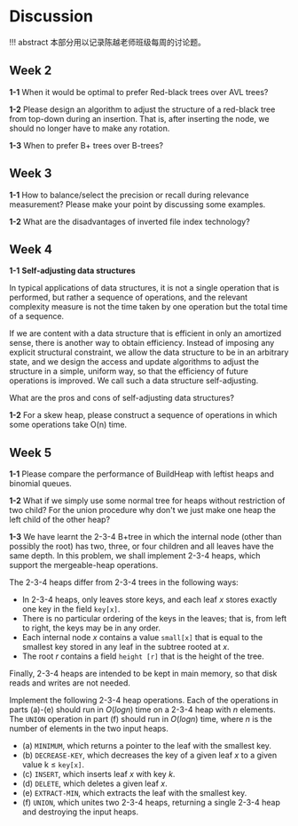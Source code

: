 # Discussion

!!! abstract
    本部分用以记录陈越老师班级每周的讨论题。

## Week 2

**1-1** When it would be optimal to prefer Red-black trees over AVL trees?

**1-2** Please design an algorithm to adjust the structure of a red-black tree from top-down during an insertion.  That is, after inserting the node, we should no longer have to make any rotation.

**1-3** When to prefer B+ trees over B-trees?

## Week 3

**1-1** How to balance/select the precision or recall during relevance measurement? Please make your point by discussing some examples.

**1-2** What are the disadvantages of inverted file index technology?

## Week 4

**1-1** **Self-adjusting data structures**

In typical applications of data structures, it is not a single operation that is performed, but rather a sequence of operations, and the relevant complexity measure is not the time taken by one operation but the total time of a sequence.

If we are content with a data structure that is efficient in only an amortized sense, there is another way to obtain efficiency. Instead of imposing any explicit structural constraint, we allow the data structure to be in an arbitrary state, and we design the access and update algorithms to adjust the structure in a simple, uniform way, so that the efficiency of future operations is improved. We call such a data structure self-adjusting.

What are the pros and cons of self-adjusting data structures?

**1-2** For a skew heap, please construct a sequence of operations in which some operations take O(n) time.

## Week 5

**1-1** Please compare the performance of BuildHeap with leftist heaps and binomial queues.

**1-2** What if we simply use some normal tree for heaps without restriction of two child?  For the union procedure why don't we just make one heap the left child of the other heap?

**1-3** We have learnt the 2-3-4 B+tree in which the internal node (other than possibly the root) has two, three, or four children and all leaves have the same depth. In this problem, we shall implement 2-3-4 heaps, which support the mergeable-heap operations.  

The 2-3-4 heaps differ from 2-3-4 trees in the following ways:  

- In 2-3-4 heaps, only leaves store keys, and each leaf $x$ stores exactly one key in the field `key[x]`.  
- There is no particular ordering of the keys in the leaves; that is, from left to right, the keys may be in any order.  
- Each internal node $x$ contains a value `small[x]` that is equal to the smallest key stored in any leaf in the subtree rooted at $x$.  
- The root $r$ contains a field `height [r]` that is the height of the tree.  

Finally, 2-3-4 heaps are intended to be kept in main memory, so that disk reads and writes are not needed.  

Implement the following 2-3-4 heap operations. Each of the operations in parts (a)-(e) should run in $O(log n)$ time on a 2-3-4 heap with $n$ elements. The `UNION` operation in part (f) should run in $O(log n)$ time, where $n$ is the number of elements in the two input heaps.  

- (a) `MINIMUM`, which returns a pointer to the leaf with the smallest key.  
- (b) `DECREASE-KEY`, which decreases the key of a given leaf $x$ to a given value k ≤ `key[x]`.  
- \(c) `INSERT`, which inserts leaf $x$ with key $k$.  
- (d) `DELETE`, which deletes a given leaf $x$.  
- (e) `EXTRACT-MIN`, which extracts the leaf with the smallest key.  
- (f) `UNION`, which unites two 2-3-4 heaps, returning a single 2-3-4 heap and destroying the input heaps.